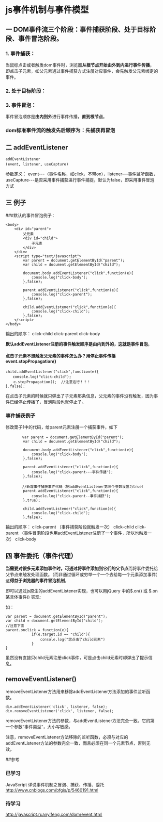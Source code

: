 # js事件机制与事件模型

## 一 DOM事件流三个阶段：事件捕获阶段、处于目标阶段、事件冒泡阶段。

### 1. 事件捕获：
当鼠标点击或者触发dom事件时，浏览器**从根节点开始由外到内进行事件传播**，即点击子元素，如父元素通过事件捕获方式注册对应事件，会先触发父元素绑定的事件。

### 2. 处于目标阶段：

### 3. 事件冒泡：
事件冒泡顺序是**由内到外**进行事件传播，**直到根节点**。

### dom标准事件流的触发先后顺序为：先捕获再冒泡

## 二 addEventListener


```
addEventListener
(event, listener, useCapture)　　
```

参数定义：
event---（事件名称，如click，不带on），listener---事件监听函数，
useCapture---是否采用事件捕获进行事件捕捉，默认为false，即采用事件冒泡方式

## 三 例子
###默认的事件冒泡例子：


```
<body>
    <div id="parent">
        父元素
        <div id="child">
            子元素
        </div>
    </div>
    <script type="text/javascript">
        var parent = document.getElementById("parent");
        var child = document.getElementById("child");
    
        document.body.addEventListener("click",function(e){
            console.log("click-body");
        },false);
        
        parent.addEventListener("click",function(e){
            console.log("click-parent");
        },false);

        child.addEventListener("click",function(e){
            console.log("click-child");
        },false);
    </script>
</body>
```

输出的顺序：
click-child 
click-parent 
click-body

**默认addEventListener注册的事件触发顺序是由内到外的，这就是事件冒泡**。

#### 点击**子元素不想触发父元素的事件**怎么办？用**停止事件传播event.stopPropagation()**



```
child.addEventListener("click",function(e){
　　console.log("click-child");
  　e.stopPropagation();  //注意这行！！！
},false);
```

在点击子元素的时候就只弹出了子元素那条信息，父元素的事件没有触发，因为事件已经停止传播了，冒泡阶段也就停止了。


### 事件捕获例子

修改栗子1中的代码，给parent元素注册一个捕获事件，如下


```
　　　　 var parent = document.getElementById("parent");
        var child = document.getElementById("child");
    
        document.body.addEventListener("click",function(e){
            console.log("click-body");
        },false);
        
        parent.addEventListener("click",function(e){
            console.log("click-parent---事件传播");
        },false);
　　　　 
　　　　 //新增事件捕获事件代码（把addEventListener第三个参数设置为true）
        parent.addEventListener("click",function(e){
            console.log("click-parent--事件捕获");
        },true);

        child.addEventListener("click",function(e){
            console.log("click-child");
        },false);
```

输出的顺序：
click-parent （事件捕获阶段就触发一次）
click-child 
click-parent （事件冒泡阶段也用addEventListener注册了一个事件，所以也触发一次）
click-body

## 四 事件委托（事件代理）
**当需要对很多元素添加事件时，可通过将事件添加到它们的父节点**而将事件委托给父节点来触发处理函数。（而非通过循环或穷举一个一个去给每一个元素添加事件）这**得益于浏览器的事件冒泡机制**，

即可以通过js原生的addEventListener实现，也可以用jQuery 中的$.on() 或 $.on某具体事件() 实现:

如：


```
var parent = document.getElementById("parent");
var child = document.getElementById("child");
//注意下面    
parent.onclick = function(e){
            if(e.target.id == "child"){
                console.log("您点击了child元素")
            }
}
```

虽然没有直接只child元素注册click事件，可是点击child元素时却弹出了提示信息。

## removeEventListener()
removeEventListener方法用来移除addEventListener方法添加的事件监听函数。

```
div.addEventListener('click', listener, false);
div.removeEventListener('click', listener, false);

```

removeEventListener方法的参数，与addEventListener方法完全一致。它的第一个参数“事件类型”，大小写敏感。

注意，removeEventListener方法移除的监听函数，必须与对应的addEventListener方法的参数完全一致，而且必须在同一个元素节点，否则无效。



##参考
### 已学习
JavaScript 详说事件机制之冒泡、捕获、传播、委托
http://www.cnblogs.com/bfgis/p/5460191.html

### 待学习

http://javascript.ruanyifeng.com/dom/event.html










